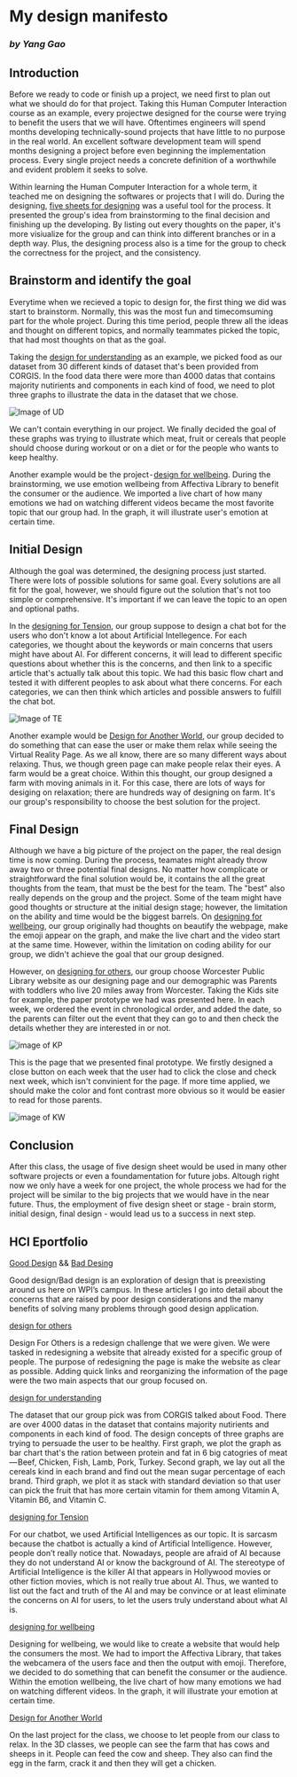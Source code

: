 # **My design manifesto**
### _by Yang Gao_

## **Introduction**
Before we ready to code or finish up a project, we need first to plan out what we should do for that project. Taking this Human Computer Interaction course as an example, every projectwe designed for the course were trying to benefit the users that we will have. Oftentimes engineers will spend months developing technically-sound projects that have little to no purpose in the real world. An excellent software development team will spend months designing a project before even beginning the implementation process. Every single project needs a concrete definition of a worthwhile and evident problem it seeks to solve.

Within learning the Human Computer Interaction for a whole term, it teached me on designing the softwares or projects that I will do. During the designing, [five sheets for designing](http://fds.design) was a useful tool for the process. It presented the group's idea from brainstorming to the final decision and finishing up the developing. By listing out every thoughts on the paper, it's more visiualize for the group and can think into different branches or in a depth way. Plus, the designing process also is a time for the group to check the correctness for the project, and the consistency.

## **Brainstorm and identify the goal**
Everytime when we recieved a topic to design for, the first thing we did was start to brainstorm. Normally, this was the most fun and timecomsuming part for the whole project. During this time period, people threw all the ideas and thought on different topics, and normally teammates picked the topic, that had most thoughts on that as the goal.

Taking the [design for understanding](https://medium.com/@gyang2518/design-documentation-for-understanding-509d4b3aeec) as an example, we picked food as our dataset from 30 different kinds of dataset that's been provided from CORGIS. In the food data there were more than 4000 datas that contains majority nutirients and components in each kind of food, we need to plot three graphs to illustrate the data in the dataset that we chose.

![Image of UD](https://cdn-images-1.medium.com/max/800/1*A9Zb_7r-TCX51MXothMd2w.jpeg)

We can't contain everything in our project. We finally decided the goal of these graphs was trying to illustrate which meat, fruit or cereals that people should choose during workout or on a diet or for the people who wants to keep healthy.

Another example would be the project - [design for wellbeing](https://medium.com/@gyang2518/design-documentation-for-wellbeing-a1553f764596). During the brainstorming, we use emotion wellbeing from Affectiva Library to benefit the consumer or the audience. We imported a live chart of how many emotions we had on watching different videos became the most favorite topic that our group had. In the graph, it will illustrate user's emotion at certain time.

## **Initial Design**
Although the goal was determined, the designing process just started. There were lots of possible solutions for same goal. Every solutions are all fit for the goal, however, we should figure out the solution that's not too simple or comprehensive. It's important if we can leave the topic to an open and optional paths. 

In the [designing for Tension](https://medium.com/@gyang2518/design-documentation-of-tension-779f023a98ff), our group suppose to design a chat bot for the users who don't know a lot about Artificial Intellegence. For each categories, we thought about the keywords or main concerns that users might have about AI. For different concerns, it will lead to different specific questions about whether this is the concerns, and then link to a specific article that's actually talk about this topic. We had this basic flow chart and tested it with different peoples to ask about what there concerns. For each categories, we can then think which articles and possible answers to fulfill the chat bot.

![Image of TE](https://cdn-images-1.medium.com/max/800/1*E6T4CQTnnFwu0XOtWxZfmQ.jpeg)

Another example would be [Design for Another World](https://medium.com/@gyang2518/design-documentation-for-another-world-1d903c1efd4e), our group decided to do something that can ease the user or make them relax while seeing the Virtual Reality Page. As we all know, there are so many different ways about relaxing. Thus, we though green page can make people relax their eyes. A farm would be a great choice. Within this thought, our group designed a farm with moving animals in it. For this case, there are lots of ways for desiging on relaxation; there are hundreds way of designing on farm. It's our group's responsibility to choose the best solution for the project.


## **Final Design**
Although we have a big picture of the project on the paper, the real design time is now coming. During the process, teamates might already throw away two or three potential final designs. No matter how complicate or straightforward the final solution would be, it contains the all the great thoughts from the team, that must be the best for the team. The "best" also really depends on the group and the project. Some of the team might have good thoughts or structure at the initial design stage; however, the limitation on the ability and time would be the biggest barrels. On [designing for wellbeing](https://medium.com/@gyang2518/design-documentation-for-wellbeing-a1553f764596), our group originally had thoughts on beautify the webpage, make the emoji appear on the graph, and make the live chart and the video start at the same time. However, within the limitation on coding ability for our group, we didn't achieve the goal that our group designed.

However, on [designing for others](https://medium.com/@gyang2518/group-17-design-documentation-fb06fab4fe7a), our group choose Worcester Public Library website as our designing page and our demographic was Parents with toddlers who live 20 miles away from Worcester. Taking the Kids site for example, the paper prototype we had was presented here. In each week, we ordered the event in chronological order, and added the date, so the parents can filter out the event that they can go to and then check the details whether they are interested in or not.

![image of KP](https://cdn-images-1.medium.com/max/800/1*j0FJPdoetGzMhOhd4C6NRw.jpeg)

This is the page that we presented final prototype. We firstly designed a close button on each week that the user had to click the close and check next week, which isn't convinient for the page. If more time applied, we should make the color and font contrast more obvious so it would be easier to read for those parents.

![image of KW](https://cdn-images-1.medium.com/max/800/1*FzGIJQ3SZMpv8XMx_DDaEg.jpeg)


## **Conclusion**
After this class, the usage of five design sheet would be used in many other software projects or even a foundamentation for future jobs. Altough right now we only have a week for one project, the whole process we had for the project will be similar to the big projects that we would have in the near future. Thus, the employment of five design sheet or stage - brain storm, initial design, final design - would lead us to a success in next step.

## **HCI Eportfolio**
[Good Design](https://medium.com/@gyang2518/good-design-on-school-website-262b0797efc0) &&  [Bad Desing](https://medium.com/@gyang2518/bad-design-on-school-website-be72428fbc22?source=your_stories_page---------------------------)

Good design/Bad design is an exploration of design that is preexisting around us here on WPI’s campus. In these articles I go into detail about the concerns that are raised by poor design considerations and the many benefits of solving many problems through good design application.

[design for others](https://medium.com/@gyang2518/group-17-design-documentation-fb06fab4fe7a)

Design For Others is a redesign challenge that we were given. We were tasked in redesigning a website that already existed for a specific group of people. The purpose of redesigning the page is make the website as clear as possible. Adding quick links and reorganizing the information of the page were the two main aspects that our group focused on. 

[design for understanding](https://medium.com/@gyang2518/design-documentation-for-understanding-509d4b3aeec)

The dataset that our group pick was from CORGIS talked about Food. There are over 4000 datas in the dataset that contains majority nutirients and components in each kind of food. The design concepts of three graphs are trying to persuade the user to be healthy. First graph, we plot the graph as bar chart that's the ration between protein and fat in 6 big catogries of meat — Beef, Chicken, Fish, Lamb, Pork, Turkey. Second graph, we lay out all the cereals kind in each brand and find out the mean sugar percentage of each brand. Third graph, we plot it as stack with standard deviation so that user can pick the fruit that has more certain vitamin for them among Vitamin A, Vitamin B6, and Vitamin C.

[designing for Tension](https://medium.com/@gyang2518/design-documentation-of-tension-779f023a98ff)

For our chatbot, we used Artificial Intelligences as our topic. It is sarcasm because the chatbot is actually a kind of Artificial Intelligence. However, people don’t really notice that. Nowadays, people are afraid of AI because they do not understand AI or know the background of AI. The stereotype of Artificial Intelligence is the killer AI that appears in Hollywood movies or other fiction movies, which is not really true about AI. Thus, we wanted to list out the fact and truth of the AI and may be convince or at least eliminate the concerns on AI for users, to let the users truly understand about what AI is.

[designing for wellbeing](https://medium.com/@gyang2518/design-documentation-for-wellbeing-a1553f764596)

Designing for wellbeing, we would like to create a website that would help the consumers the most. We had to import the Affectiva Library, that takes the webcamera of the users face and then the output with emoji. Therefore, we decided to do something that can benefit the consumer or the audience. Within the emotion wellbeing, the live chart of how many emotions we had on watching different videos. In the graph, it will illustrate your emotion at certain time.

[Design for Another World](https://medium.com/@gyang2518/design-documentation-for-another-world-1d903c1efd4e)

On the last project for the class, we choose to let people from our class to relax. In the 3D classes, we people can see the farm that has cows and sheeps in it. People can feed the cow and sheep. They also can find the egg in the farm, crack it and then they will get a chicken.
